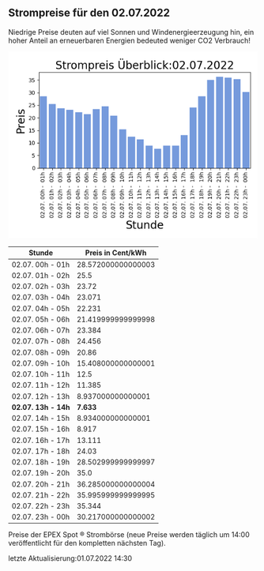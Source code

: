 
## Strompreise für den 02.07.2022

Niedrige Preise deuten auf viel Sonnen und Windenergieerzeugung hin, ein hoher Anteil an erneuerbaren Energien bedeuted weniger CO2 Verbrauch!

![Strompreis übersicht](imgs/strompreis_uebersicht.png)

| Stunde | Preis in Cent/kWh |
|---|---|
| 02.07. 00h -  01h | 28.572000000000003 | 
| 02.07. 01h -  02h | 25.5 | 
| 02.07. 02h -  03h | 23.72 | 
| 02.07. 03h -  04h | 23.071 | 
| 02.07. 04h -  05h | 22.231 | 
| 02.07. 05h -  06h | 21.419999999999998 | 
| 02.07. 06h -  07h | 23.384 | 
| 02.07. 07h -  08h | 24.456 | 
| 02.07. 08h -  09h | 20.86 | 
| 02.07. 09h -  10h | 15.408000000000001 | 
| 02.07. 10h -  11h | 12.5 | 
| 02.07. 11h -  12h | 11.385 | 
| 02.07. 12h -  13h | 8.937000000000001 | 
| **02.07. 13h -  14h** | **7.633** | 
| 02.07. 14h -  15h | 8.934000000000001 | 
| 02.07. 15h -  16h | 8.917 | 
| 02.07. 16h -  17h | 13.111 | 
| 02.07. 17h -  18h | 24.03 | 
| 02.07. 18h -  19h | 28.502999999999997 | 
| 02.07. 19h -  20h | 35.0 | 
| 02.07. 20h -  21h | 36.285000000000004 | 
| 02.07. 21h -  22h | 35.995999999999995 | 
| 02.07. 22h -  23h | 35.344 | 
| 02.07. 23h -  00h | 30.217000000000002 | 

Preise der EPEX Spot ® Strombörse (neue Preise werden täglich um 14:00 veröffentlicht für den kompletten nächsten Tag).

letzte Aktualisierung:01.07.2022 14:30